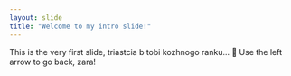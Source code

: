 ```yaml
---
layout: slide
title: "Welcome to my intro slide!"
---
```

This is the very first slide, triastcia b tobi kozhnogo ranku... :tada:
Use the left arrow to go back, zara!
